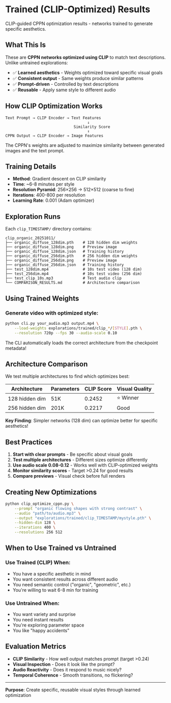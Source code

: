 # Trained (CLIP-Optimized) Results

CLIP-guided CPPN optimization results - networks trained to generate specific aesthetics.

## What This Is

These are **CPPN networks optimized using CLIP** to match text descriptions. Unlike untrained explorations:

- ✅ **Learned aesthetics** - Weights optimized toward specific visual goals
- ✅ **Consistent output** - Same weights produce similar patterns
- ✅ **Prompt-driven** - Controlled by text descriptions
- ✅ **Reusable** - Apply same style to different audio

## How CLIP Optimization Works

```
Text Prompt → CLIP Encoder → Text Features
                                    ↓
                              Similarity Score
                                    ↑
CPPN Output → CLIP Encoder → Image Features
```

The CPPN's weights are adjusted to maximize similarity between generated images and the text prompt.

## Training Details

- **Method**: Gradient descent on CLIP similarity
- **Time**: ~6-8 minutes per style
- **Resolution Pyramid**: 256×256 → 512×512 (coarse to fine)
- **Iterations**: 400-800 per resolution
- **Learning Rate**: 0.001 (Adam optimizer)

## Exploration Runs

Each `clip_TIMESTAMP/` directory contains:

```
clip_organic_20251011/
├── organic_diffuse_128dim.pth    # 128 hidden dim weights
├── organic_diffuse_128dim.png    # Preview image
├── organic_diffuse_128dim.json   # Training history
├── organic_diffuse_256dim.pth    # 256 hidden dim weights
├── organic_diffuse_256dim.png    # Preview image
├── organic_diffuse_256dim.json   # Training history
├── test_128dim.mp4               # 10s test video (128 dim)
├── test_256dim.mp4               # 10s test video (256 dim)
├── test_clip_10s.mp3             # Test audio clip
└── COMPARISON_RESULTS.md         # Architecture comparison
```

## Using Trained Weights

### Generate video with optimized style:
```bash
python cli.py your_audio.mp3 output.mp4 \
    --load-weights explorations/trained/clip_*/[STYLE].pth \
    --resolution 720p --fps 30 --audio-scale 0.10
```

The CLI automatically loads the correct architecture from the checkpoint metadata!

## Architecture Comparison

We test multiple architectures to find which optimizes best:

| Architecture | Parameters | CLIP Score | Visual Quality |
|--------------|-----------|------------|----------------|
| 128 hidden dim | 51K | 0.2452 | ⭐ Winner |
| 256 hidden dim | 201K | 0.2217 | Good |

**Key Finding**: Simpler networks (128 dim) can optimize better for specific aesthetics!

## Best Practices

1. **Start with clear prompts** - Be specific about visual goals
2. **Test multiple architectures** - Different sizes optimize differently
3. **Use audio scale 0.08-0.12** - Works well with CLIP-optimized weights
4. **Monitor similarity scores** - Target >0.24 for good results
5. **Compare previews** - Visual check before full renders

## Creating New Optimizations

```bash
python clip_optimize_cppn.py \
    --prompt "organic flowing shapes with strong contrast" \
    --audio "path/to/audio.mp3" \
    --output "explorations/trained/clip_TIMESTAMP/mystyle.pth" \
    --hidden-dim 128 \
    --iterations 400 \
    --resolutions 256 512
```

## When to Use Trained vs Untrained

### Use Trained (CLIP) When:
- You have a specific aesthetic in mind
- You want consistent results across different audio
- You need semantic control ("organic", "geometric", etc.)
- You're willing to wait 6-8 min for training

### Use Untrained When:
- You want variety and surprise
- You need instant results
- You're exploring parameter space
- You like "happy accidents"

## Evaluation Metrics

- **CLIP Similarity** - How well output matches prompt (target >0.24)
- **Visual Inspection** - Does it look like the prompt?
- **Audio Reactivity** - Does it respond to music nicely?
- **Temporal Coherence** - Smooth transitions, no flickering?

---

**Purpose**: Create specific, reusable visual styles through learned optimization


